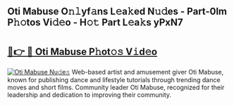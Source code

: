 ## Oti Mabuse O𝚗𝚕yf𝚊ns L𝚎a𝚔ed N𝚞𝚍es - Part-0lm P𝚑𝚘tos Vi𝚍𝚎o - H𝚘𝚝 Part L𝚎a𝚔s yPxN7

# <h2><a href="http://kf0t2mh.oniu.top/?m=Oti+Mabuse">🔗👉 🔴 Oti Mabuse P𝚑ot𝚘𝚜 V𝚒d𝚎o</a></h2>

[![Oti Mabuse Nu𝚍e𝚜](https://i.imgur.com/0qMVB7G.gif)](http://kf0t2mh.oniu.top/?m=Oti+Mabuse)
Web-based artist and amusement giver Oti Mabuse, known for publishing dance and lifestyle tutorials through trending dance moves and short films. Community leader Oti Mabuse, recognized for their leadership and dedication to improving their community.  
